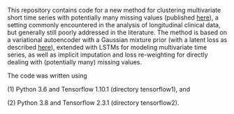 This repository contains code for a new method for clustering multivariate short time series with potentially many missing values (published [here](https://academic.oup.com/gigascience/article/8/11/giz134/5626377)), a setting commonly encountered in the analysis of longitudinal clinical data, but generally still poorly addressed in the literature. The method is based on a variational autoencoder with a Gaussian mixture prior (with a latent loss as described [here](https://arxiv.org/abs/1611.05148)), extended with LSTMs for modeling multivariate time series, as well as implicit imputation and loss re-weighting for directly dealing with (potentially many) missing values.

The code was written using

(1) Python 3.6 and Tensorflow 1.10.1 (directory tensorflow1), and

(2) Python 3.8 and Tensorflow 2.3.1 (directory tensorflow2).